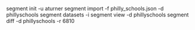 segment init -u aturner
segment import -f philly_schools.json -d phillyschools
segment datasets -i
segment view -d phillyschools
segment diff -d phillyschools -r 6810